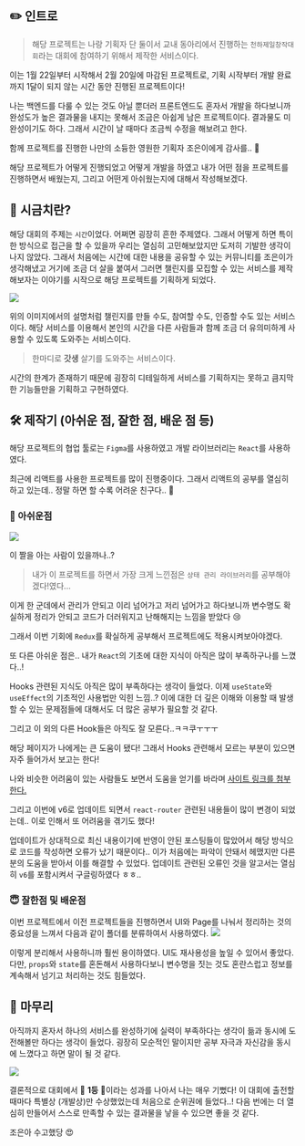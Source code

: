 ## ✏️ 인트로
> 해당 프로젝트는 나랑 기획자 단 둘이서 교내 동아리에서 진행하는 `천하제일창작대회`라는 대회에 참여하기 위해서 제작한 서비스이다.

이는 1월 22일부터 시작해서 2월 20일에 마감된 프로젝트로, 기획 시작부터 개발 완료까지 1달이 되지 않는 시간 동안 진행된 프로젝트이다!

나는 백엔드를 다룰 수 있는 것도 아닐 뿐더러 프론트엔드도 혼자서 개발을 하다보니까 완성도가 높은 결과물을 내지는 못해서 조금은 아쉽게 남은 프로젝트이다. 결과물도 미완성이기도 하다. 그래서 시간이 날 때마다 조금씩 수정을 해보려고 한다.

함께 프로젝트를 진행한 나만의 소듕한 영원한 기획자 조은이에게 감사를.. 🤍

해당 프로젝트가 어떻게 진행되었고 어떻게 개발을 하였고 내가 어떤 점을 프로젝트를 진행하면서 배웠는지, 그리고 어떤게 아쉬웠는지에 대해서 작성해보겠다.

## 🥬 시금치란?

해당 대회의 주제는 `시간`이었다. 어쩌면 굉장히 흔한 주제였다. 그래서 어떻게 하면 특이한 방식으로 접근을 할 수 있을까 우리는 열심히 고민해보았지만 도저히 기발한 생각이 나지 않았다. 그래서 처음에는 시간에 대한 내용을 공유할 수 있는 커뮤니티를 조은이가 생각해냈고 거기에 조금 더 살을 붙여서 그러면 챌린지를 모집할 수 있는 서비스를 제작해보자는 이야기를 시작으로 해당 프로젝트를 기획하게 되었다.

![](https://images.velog.io/images/intersoom/post/97eedfb4-22e9-47c3-87e3-2cd743a673b5/%E1%84%8E%E1%85%A5%E1%86%AB%E1%84%8E%E1%85%A1%E1%86%BC%E1%84%83%E1%85%A2_%E1%84%8B%E1%85%B5%E1%84%89%E1%85%AE%E1%84%86%E1%85%B5%E1%86%AB%E1%84%8B%E1%85%B5%E1%84%8C%E1%85%A9%E1%84%8B%E1%85%B3%E1%86%AB_%E1%84%8C%E1%85%A1%E1%86%A8%E1%84%91%E1%85%AE%E1%86%B7%E1%84%89%E1%85%A5%E1%86%AF%E1%84%86%E1%85%A7%E1%86%BC.png)

위의 이미지에서의 설명처럼 챌린지를 만들 수도, 참여할 수도, 인증할 수도 있는 서비스이다. 해당 서비스를 이용해서 본인의 시간을 다른 사람들과 함께 조금 더 유의미하게 사용할 수 있도록 도와주는 서비스이다.

> 한마디로 **갓생** 살기를 도와주는 서비스이다.

시간의 한계가 존재하기 때문에 굉장히 디테일하게 서비스를 기획하지는 못하고 큼지막한 기능들만을 기획하고 구현하였다.

## 🛠 제작기 (아쉬운 점, 잘한 점, 배운 점 등)

해당 프로젝트의 협업 툴로는 `Figma`를 사용하였고
개발 라이브러리는 `React`를 사용하였다.

최근에 리액트를 사용한 프로젝트를 많이 진행중이다. 그래서 리액트의 공부를 열심히 하고 있는데.. 정말 하면 할 수록 어려운 친구다.. 🤒

### 👿 아쉬운점

![](https://images.velog.io/images/intersoom/post/db4f1c24-0c7a-4abf-ac66-8e5c272af9d8/image.png)

이 짤을 아는 사람이 있을까나..?

> 내가 이 프로젝트를 하면서 가장 크게 느낀점은 `상태 관리 라이브러리`를 공부해야겠다!였다...

이게 한 군데에서 관리가 안되고 이리 넘어가고 저리 넘어가고 하다보니까 변수명도 확실하게 정리가 안되고 코드가 더러워지고 난해해지는 느낌을 받았다 😢

그래서 이번 기회에 `Redux`를 확실하게 공부해서 프로젝트에도 적용시켜보아야겠다.

또 다른 아쉬운 점은.. 내가 `React`의 기초에 대한 지식이 아직은 많이 부족하구나를 느꼈다..! 

Hooks 관련된 지식도 아직은 많이 부족하다는 생각이 들었다. 이제 `useState`와 `useEffect`의 기초적인 사용법만 익힌 느낌..? 이에 대한 더 깊은 이해와 이용할 때 발생할 수 있는 문제점들에 대해서도 더 많은 공부가 필요할 것 같다.

그리고 이 외의 다른 Hook들은 아직도 잘 모른다..ㅋㅋ쿠ㅜㅜㅜ

해당 페이지가 나에게는 큰 도움이 됐다! 그래서 Hooks 관련해서 모르는 부분이 있으면 자주 들어가서 보고는 한다!

나와 비슷한 어려움이 있는 사람들도 보면서 도움을 얻기를 바라며 [사이트 링크를 첨부한다.](https://velog.io/@velopert/react-hooks)

그리고 이번에 v6로 업데이트 되면서 `react-router` 관련된 내용들이 많이 변경이 되었는데.. 이로 인해서 또 어려움을 겪기도 했다!

업데이트가 상대적으로 최신 내용이기에 반영이 안된 포스팅들이 많았어서 해당 방식으로 코드를 작성하면 오류가 났기 때문이다.. 이가 처음에는 파악이 안돼서 헤맸지만 다른 분의 도움을 받아서 이를 해결할 수 있었다. 업데이트 관련된 오류인 것을 알고서는 열심히 `v6`를 포함시켜서 구글링하였다 ㅎㅎ..

### 😇 잘한점 및 배운점

이번 프로젝트에서 이전 프로젝트들을 진행하면서 UI와 Page를 나눠서 정리하는 것의 중요성을 느껴서 다음과 같이 폴더를 분류하여서 사용하였다.
![](https://images.velog.io/images/intersoom/post/599b40e4-8c9b-448f-a10d-5ef37c232315/%E1%84%89%E1%85%B3%E1%84%8F%E1%85%B3%E1%84%85%E1%85%B5%E1%86%AB%E1%84%89%E1%85%A3%E1%86%BA%202022-02-25%20%E1%84%8B%E1%85%A9%E1%84%92%E1%85%AE%201.42.10.png)

이렇게 분리해서 사용하니까 훨씬 용이하였다. UI도 재사용성을 높일 수 있어서 좋았다. 다만, `props`와 `state`를 혼돈해서 사용하다보니 변수명을 짓는 것도 혼란스럽고 정보를 계속해서 넘기고 처리하는 것도 힘들었다.

## 📍 마무리

아직까지 혼자서 하나의 서비스를 완성하기에 실력이 부족하다는 생각이 듦과 동시에 도전해볼만 하다는 생각이 들었다. 굉장히 모순적인 말이지만 공부 자극과 자신감을 동시에 느꼈다고 하면 말이 될 것 같다.

![](https://images.velog.io/images/intersoom/post/0c7d504d-9b6b-4897-9c9b-0afacf78131e/image.png)

결론적으로 대회에서 👑 **1등** 👑이라는 성과를 나아서 나는 매우 기뻤다!
이 대회에 출전할 때마다 특별상 (개발상)만 수상했었는데 처음으로 순위권에 들었다..! 다음 번에는 더 열심히 만들어서 스스로 만족할 수 있는 결과물을 낳을 수 있으면 좋을 것 같다.

조은아 수고했당 😍
